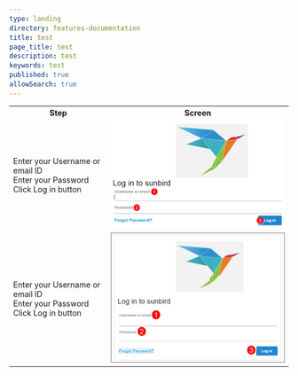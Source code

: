 ```yaml
---
type: landing
directory: features-documentation
title: test
page_title: test
description: test
keywords: test
published: true
allowSearch: true
---
```


<table>
 <tr>
    <th style="width:35%;">Step</th>
    <th style="width:65%;">Screen</th>
  </tr>
  <tr>
    <td>Enter your Username or email ID<br>Enter your Password<br>Click Log in button</td>
    <td><img src="pages/features-documentation/images/logintest3.png"></td>
  </tr>
  <tr>
    <td>Enter your Username or email ID<br>Enter your Password<br>Click Log in button</td>
    <td><img src="pages/features-documentation/images/login1.png"></td>
  </tr>
</table>
